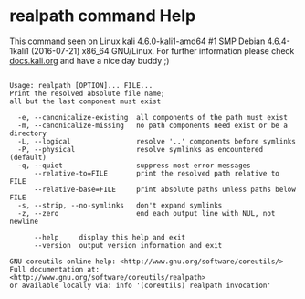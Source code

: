 # realpath command Help
 
 This command seen on Linux kali 4.6.0-kali1-amd64 #1 SMP Debian 4.6.4-1kali1 (2016-07-21) x86_64 GNU/Linux. For further information please check [docs.kali.org](docs.kali.org) and have a nice day buddy ;) 

~~~

Usage: realpath [OPTION]... FILE...
Print the resolved absolute file name;
all but the last component must exist

  -e, --canonicalize-existing  all components of the path must exist
  -m, --canonicalize-missing   no path components need exist or be a directory
  -L, --logical                resolve '..' components before symlinks
  -P, --physical               resolve symlinks as encountered (default)
  -q, --quiet                  suppress most error messages
      --relative-to=FILE       print the resolved path relative to FILE
      --relative-base=FILE     print absolute paths unless paths below FILE
  -s, --strip, --no-symlinks   don't expand symlinks
  -z, --zero                   end each output line with NUL, not newline

      --help     display this help and exit
      --version  output version information and exit

GNU coreutils online help: <http://www.gnu.org/software/coreutils/>
Full documentation at: <http://www.gnu.org/software/coreutils/realpath>
or available locally via: info '(coreutils) realpath invocation'

~~~
